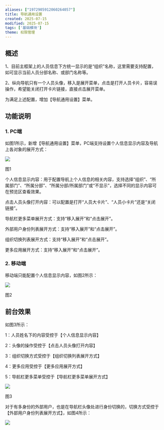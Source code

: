 ```yaml
---
aliases: ["1972905912060264057"]
title: 导航通用设置
created: 2025-07-15
modified: 2025-07-15
tags: ['基础模块']
theme: 权限管理
---
```


## **概述**

1、目前主框架上的人员信息下方统一显示的是“组织”名称，这里需要支持配置，如可显示当前人员分部名称、或部门名称等。

2、纵向导航只有一个人员头像，移入是展开菜单，点击是打开人员卡片，容易误操作，希望能关闭打开卡片链接，直接点击展开菜单。

为满足上述配置，增加【导航通用设置】菜单。

## **功能说明**

### 1. **PC端**

如图1所示，新增【导航通用设置】菜单，PC端支持设置个人信息显示内容及导航上各对象的展开方式：

![](https://myhelpdoc.oss-cn-heyuan.aliyuncs.com/mdimages/50c6594a77567b68cca6678138ff192a.jpg)

图1

个人信息显示内容：用于配置导航上个人信息的相关内容，支持选择“组织”、“所属部门”、“所属分部”、“所属分部/所属部门”或“不显示”，选择不同的显示内容可在预览区查看效果。

点击人员头像打开内容：可以配置是打开“人员大卡片”、“人员小卡片”还是“关闭链接”。

导航栏更多菜单展开方式：支持“移入展开”和“点击展开”。

外部用户身份列表展开方式：支持“移入展开”和“点击展开”。

组织切换列表展开方式：支持“移入展开”和“点击展开”。

更多应用展开方式：支持“移入展开”和“点击展开”。

### 2. **移动端**

移动端只能配置个人信息显示内容，如图2所示：

![](https://myhelpdoc.oss-cn-heyuan.aliyuncs.com/mdimages/cc2d03622e85d781fc965aee96c1d02b.jpg)

图2

## **前台效果**

如图3所示：

1：人员姓名下的内容受控于【个人信息显示内容】

2：头像的操作受控于【点击人员头像打开内容】

3：组织切换方式受控于【组织切换列表展开方式】

4：更多应用受控于【更多应用展开方式】

5：导航栏更多菜单受控于【导航栏更多菜单展开方式】

![](https://myhelpdoc.oss-cn-heyuan.aliyuncs.com/mdimages/7b395488df5818b6490346a9b10021aa.jpg)

图3

对于有多身份的外部用户，也是在导航栏头像处进行身份切换的，切换方式受控于【外部用户身份列表展开方式】，如图4所示：

![](https://myhelpdoc.oss-cn-heyuan.aliyuncs.com/mdimages/be69960ddac75c0819613d884613b022.jpg)

